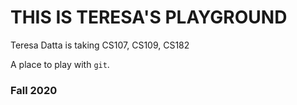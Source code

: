 # THIS IS TERESA'S PLAYGROUND

Teresa Datta is taking CS107, CS109, CS182

A place to play with `git`.

### Fall 2020
